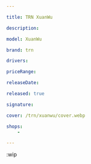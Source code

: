 ```yaml
---

title: TRN XuanWu

description: 

model: XuanWu

brand: trn

drivers: 

priceRange: 

releaseDate: 

released: true

signature:

cover: /trn/xuanwu/cover.webp

shops:
    - 

---
```

:wip